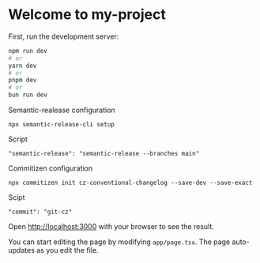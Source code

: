 # Welcome to my-project

First, run the development server:

```bash
npm run dev
# or
yarn dev
# or
pnpm dev
# or
bun run dev
```
Semantic-realease configuration

```
npx semantic-release-cli setup
```
Script

```
"semantic-release": "semantic-release --branches main"
```
Commitizen configuration

```
npx commitizen init cz-conventional-changelog --save-dev --save-exact
```
Scipt

```
"commit": "git-cz"
```

Open [http://localhost:3000](http://localhost:3000) with your browser to see the result.

You can start editing the page by modifying `app/page.tsx`. The page auto-updates as you edit the file.
